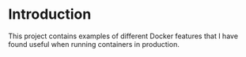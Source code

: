 # Introduction
This project contains examples of different Docker features that I have found useful when running containers in production.
